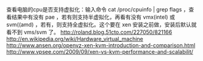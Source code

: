 查看电脑的cpu是否支持虚拟化：输入命令 cat /proc/cpuinfo | grep flags ，查看结果中有没有 pae ，若有则支持半虚拟化，再看有没有 vmx(intel) 或 svm((amd) ，若有，则支持全虚拟化。这个要在 xen 安装之前做，安装后默认就看不到 vms/svm 了。
        http://roland.blog.51cto.com/227050/821166
http://en.wikipedia.org/wiki/Hardware_virtual_machine
http://www.ansen.org/openvz-xen-kvm-introduction-and-comparison.html
http://www.vpsee.com/2009/09/xen-vs-kvm-performance-and-scalabilit/
